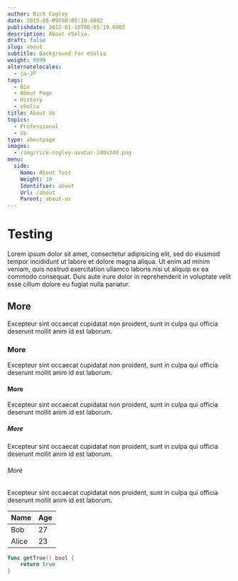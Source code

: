 ```yaml
---
author: Rick Cogley
date: 2015-05-09T00:05:19.000Z
publishdate: 2012-01-10T00:05:19.000Z
description: About eSolia.
draft: false
slug: about
subtitle: Background for eSolia
weight: 9999
alternatelocales:
  - ja-JP
tags:
  - Bio
  - About Page
  - History
  - eSolia
title: About Us
topics:
  - Professional
  - Us
type: aboutpage
images:
  - /img/rick-cogley-avatar-240x240.png
menu:
  side:
    Name: About Test
    Weight: 10
    Identifier: about
    Url: /about
    Parent: about-us
---
```


# Testing
Lorem ipsum dolor sit amet, consectetur adipisicing elit, sed do eiusmod tempor incididunt ut labore et dolore magna aliqua. Ut enim ad minim veniam, quis nostrud exercitation ullamco laboris nisi ut aliquip ex ea commodo consequat. Duis aute irure dolor in reprehenderit in voluptate velit esse cillum dolore eu fugiat nulla pariatur.

## More
Excepteur sint occaecat cupidatat non proident, sunt in culpa qui officia deserunt mollit anim id est laborum.

### More
Excepteur sint occaecat cupidatat non proident, sunt in culpa qui officia deserunt mollit anim id est laborum.

#### More
Excepteur sint occaecat cupidatat non proident, sunt in culpa qui officia deserunt mollit anim id est laborum.

##### More
Excepteur sint occaecat cupidatat non proident, sunt in culpa qui officia deserunt mollit anim id est laborum.

###### More
Excepteur sint occaecat cupidatat non proident, sunt in culpa qui officia deserunt mollit anim id est laborum.

Name    | Age
--------|------
Bob     | 27
Alice   | 23

``` go
func getTrue() bool {
    return true
}
```
